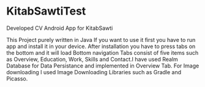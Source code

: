 # KitabSawtiTest
Developed CV Android App for KitabSawti

This Project purely written in Java
If you want to use it first you have to run app and install it in your device. After installation you have to press tabs on the bottom and it will load
 Bottom navigation Tabs consist of five items such as Overview, Education, Work, Skills and Contact.I have used Realm Database for Data Persistance and 
 implemented in Overview Tab. For Image downloading I used Image Downloading Libraries such as  Gradle and Picasso.
 

 

